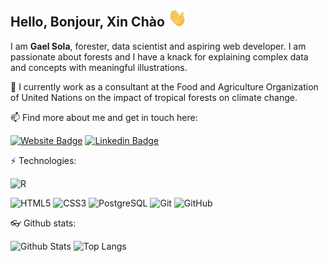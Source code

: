 ## Hello, Bonjour, Xin Chào <img src="https://raw.githubusercontent.com/gaelso/gaelso/master/wave.gif" width="30px">

<!--
Original gif from "https://raw.githubusercontent.com/aemmadi/aemmadi/master/wave.gif"
--> 

I am **Gael Sola**, forester, data scientist and aspiring web developer. I am passionate about forests and I have a knack for explaining complex data and concepts with meaningful illustrations. 

🌳 I currently work as a consultant at the Food and Agriculture Organization of United Nations on the impact of tropical forests on climate change.

📫 Find more about me and get in touch here:

[![Website Badge](https://img.shields.io/badge/-sola--analytics-%232167baff?style=flat&logo=Netlify&logoColor=white&link=https://sola-analytics.com)](https://www.sola-analytics.com)
[![Linkedin Badge](https://img.shields.io/badge/-gaelsola-blue?style=flat-square&logo=Linkedin&logoColor=white&link=https://www.linkedin.com/in/gaelsola/)](https://www.linkedin.com/in/gaelsola/)

⚡ Technologies:

![R](https://img.shields.io/badge/-R-276DC3?style=for-the-badge&logo=R&logoColor=white)

![HTML5](https://img.shields.io/badge/-HTML5-E34F26?style=flat-square&logo=html5&logoColor=white)
![CSS3](https://img.shields.io/badge/-CSS3-1572B6?style=flat-square&logo=css3)
![PostgreSQL](https://img.shields.io/badge/-PostgreSQL-336791?style=flat-square&logo=postgresql)
![Git](https://img.shields.io/badge/-Git-black?style=flat-square&logo=git)
![GitHub](https://img.shields.io/badge/-GitHub-181717?style=flat-square&logo=github)

:eyeglasses: Github stats:

![Github Stats](https://github-readme-stats.vercel.app/api?username=gaelso&count_private=true&show_icons=true&include_all_commits=true)
![Top Langs](https://github-readme-stats.vercel.app/api/top-langs/?username=gaelso&hide=TeX&layout=compact)

<!--
![Visitor Badge](https://visitor-badge.laobi.icu/badge?page_id=gaelso)
-->





